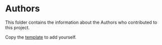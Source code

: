 # Authors

This folder contains the information about the Authors who contributed to this project.

Copy the [template](https://github.com/the-great-stories/SpaceOperaUniverse/blob/master/Authors/__TEMPLATE.md) to add yourself.
